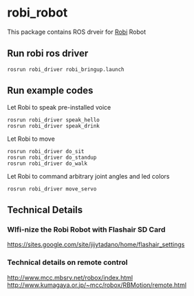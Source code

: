 robi_robot
==========

This package contains ROS drveir for [Robi](http://deagostini.jp/rbi/) Robot
## Run robi ros driver

```
rosrun robi_driver robi_bringup.launch
```

## Run example codes

Let Robi to speak pre-installed voice
```
rosrun robi_driver speak_hello
rosrun robi_driver speak_drink
```

Let Robi to move
```
rosrun robi_driver do_sit
rosrun robi_driver do_standup
rosrun robi_driver do_walk
```

Let Robi to command arbitrary joint angles and led colors
```
rosrun robi_driver move_servo
```

## Technical Details

### WIfi-nize the Robi Robot with Flashair SD Card
https://sites.google.com/site/jijytadano/home/flashair_settings

### Technical details on remote control
http://www.mcc.mbsrv.net/robox/index.html
http://www.kumagaya.or.jp/~mcc/robox/RBMotion/remote.html